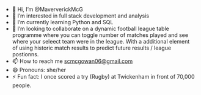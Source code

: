 - 👋 Hi, I’m @MaververickMcG
- 👀 I’m interested in full stack development and analysis
- 🌱 I’m currently learning Python and SQL
- 💞️ I’m looking to collaborate on a dynamic football league table programme where you can toggle number of matches played and see where your seleect team were in the league. With a additional element of using historic match results to predict future results / league postionns.
- 📫 How to reach me scmcgowan06@gmail.com
- 😄 Pronouns: she/her
- ⚡ Fun fact: I once scored a try (Rugby) at Twickenham in front of 70,000 people.
<!---
MaververickMcG/MaververickMcG is a ✨ special ✨ repository because its `README.md` (this file) appears on your GitHub profile.
You can click the Preview link to take a look at your changes.
--->
